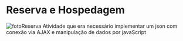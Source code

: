 # Reserva e Hospedagem

![fotoReserva](https://github.com/Gabavereda/reservaHospedagem/blob/main/Opera%20Instantâneo_2025-01-28_211304_atv5.html.png)
Atividade que era necessário implementar um json com conexão via AJAX e manipulação de dados por javaScript
